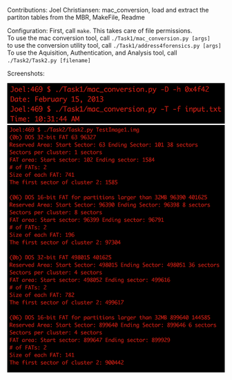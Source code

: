 Contributions: 
    Joel Christiansen:
        mac_conversion, load and extract the partiton tables from the MBR, MakeFile, Readme

Configuration:
    First, call `make`. This takes care of file permissions.  
    To use the mac conversion tool, call `./Task1/mac_conversion.py [args]`  
    to use the conversion utility tool, call `./Task1/address4forensics.py [args]`  
    To use the Aquisition, Authentication, and Analysis tool, call `./Task2/Task2.py [filename]`  

Screenshots:



![](screenshots/mac_conversion.png)
![](screenshots/AAA.png)

